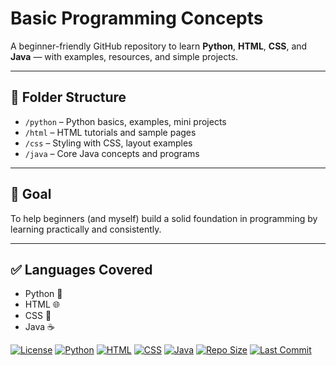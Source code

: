 # Basic Programming Concepts

A beginner-friendly GitHub repository to learn **Python**, **HTML**, **CSS**, and **Java** — with examples, resources, and simple projects.

---

## 📂 Folder Structure

- `/python` – Python basics, examples, mini projects
- `/html` – HTML tutorials and sample pages
- `/css` – Styling with CSS, layout examples
- `/java` – Core Java concepts and programs

---

## 🎯 Goal

To help beginners (and myself) build a solid foundation in programming by learning practically and consistently.

---

## ✅ Languages Covered

- Python 🐍
- HTML 🌐
- CSS 🎨
- Java ☕




[![License](https://img.shields.io/badge/license-MIT-green.svg)](LICENSE)
[![Python](https://img.shields.io/badge/language-Python-blue.svg)](https://www.python.org/)
[![HTML](https://img.shields.io/badge/language-HTML-orange.svg)](https://developer.mozilla.org/en-US/docs/Web/HTML)
[![CSS](https://img.shields.io/badge/language-CSS-purple.svg)](https://developer.mozilla.org/en-US/docs/Web/CSS)
[![Java](https://img.shields.io/badge/language-Java-red.svg)](https://www.java.com/)
[![Repo Size](https://img.shields.io/github/repo-size/san-tech122/basic-programming-concepts)](https://github.com/San-tech122/basic-programming-concepts)
[![Last Commit](https://img.shields.io/github/last-commit/San-tech122/basic-programming-concepts)](https://github.com/San-tech122/basic-programming-concepts)